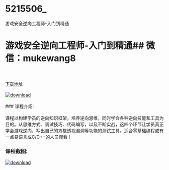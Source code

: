 # 5215506_
游戏安全逆向工程师-入门到精通
# 游戏安全逆向工程师-入门到精通## 微信：mukewang8
<br/></br>[下载地址](http://www.36tz.cn/article/5215506 "下载地址")
<br/></br>[![download](http://36tz.cn/muke_img/2020_10_2-4-300x173.png "下载地址")](http://www.36tz.cn/article/5215506 "下载地址")
<br/></br>### 课程介绍:<br/></br>课程以构建学员的逆向知识框架，培养逆向思维，同时学会各种逆向技能和工具为目的。从思维方式、调试技巧、代码编写，以及不断实战，这四个环节让学员真正学会游戏逆向，写出自己的方框透视漏洞等功能的测试工具。适合零基础编程或有一点易语言或C/C++的人员观看！

### 课程截图:
[![download](http://36tz.cn/muke_img/2020_10_1-5.png "下载地址")](http://www.36tz.cn/article/5215506 "下载地址")
